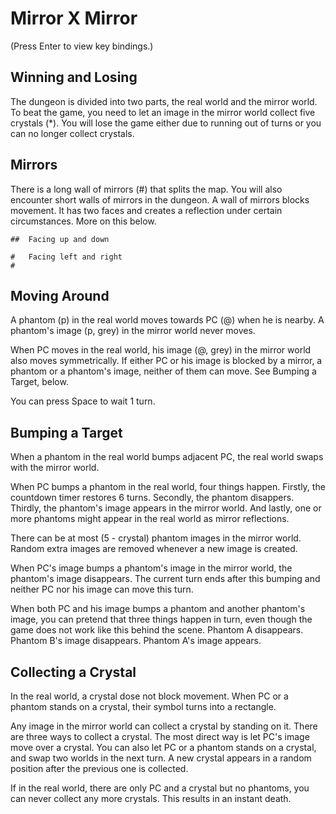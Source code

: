 # Mirror X Mirror

(Press Enter to view key bindings.)

## Winning and Losing

The dungeon is divided into two parts, the real world and the mirror world. To beat the game, you need to let an image in the mirror world collect five crystals (*). You will lose the game either due to running out of turns or you can no longer collect crystals.

## Mirrors

There is a long wall of mirrors (#) that splits the map. You will also encounter short walls of mirrors in the dungeon. A wall of mirrors blocks movement. It has two faces and creates a reflection under certain circumstances. More on this below.

    ##  Facing up and down

    #   Facing left and right
    #

## Moving Around

A phantom (p) in the real world moves towards PC (@) when he is nearby. A phantom's image (p, grey) in the mirror world never moves.

When PC moves in the real world, his image (@, grey) in the mirror world also moves symmetrically. If either PC or his image is blocked by a mirror, a phantom or a phantom's image, neither of them can move. See Bumping a Target, below.

You can press Space to wait 1 turn.

## Bumping a Target

When a phantom in the real world bumps adjacent PC, the real world swaps with the mirror world.

When PC bumps a phantom in the real world, four things happen. Firstly, the countdown timer restores 6 turns. Secondly, the phantom disappers. Thirdly, the phantom's image appears in the mirror world. And lastly, one or more phantoms might appear in the real world as mirror reflections.

There can be at most (5 - crystal) phantom images in the mirror world. Random extra images are removed whenever a new image is created.

When PC's image bumps a phantom's image in the mirror world, the phantom's image disappears. The current turn ends after this bumping and neither PC nor his image can move this turn.

When both PC and his image bumps a phantom and another phantom's image, you can pretend that three things happen in turn, even though the game does not work like this behind the scene. Phantom A disappears. Phantom B's image disappears. Phantom A's image appears.

## Collecting a Crystal

In the real world, a crystal dose not block movement. When PC or a phantom stands on a crystal, their symbol turns into a rectangle.

Any image in the mirror world can collect a crystal by standing on it. There are three ways to collect a crystal. The most direct way is let PC's image move over a crystal. You can also let PC or a phantom stands on a crystal, and swap two worlds in the next turn. A new crystal appears in a random position after the previous one is collected.

If in the real world, there are only PC and a crystal but no phantoms, you can never collect any more crystals. This results in an instant death.
